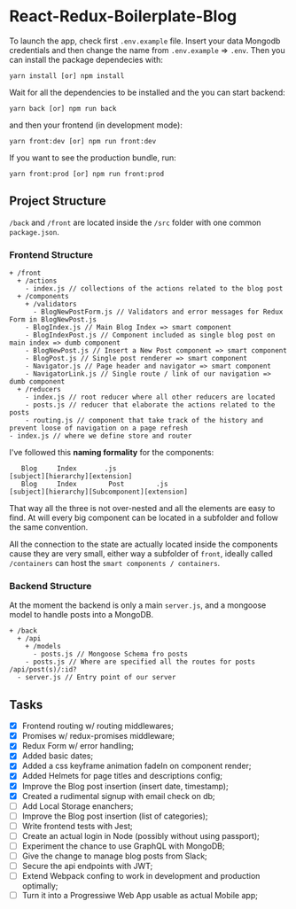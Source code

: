 # React-Redux-Boilerplate-Blog

To launch the app, check first `.env.example` file. Insert your data Mongodb credentials and then change the name from `.env.example` => `.env`.
Then you can install the package dependecies with:

```
yarn install [or] npm install
```

Wait for all the dependencies to be installed and the you can start backend:

```
yarn back [or] npm run back
```

and then your frontend (in development mode):

```
yarn front:dev [or] npm run front:dev
```

If you want to see the production bundle, run:

```
yarn front:prod [or] npm run front:prod
```

## Project Structure

`/back` and `/front` are located inside the `/src` folder with one common `package.json`.

### Frontend Structure

```
+ /front
  + /actions
    - index.js // collections of the actions related to the blog post
  + /components
    + /validators
      - BlogNewPostForm.js // Validators and error messages for Redux Form in BlogNewPost.js
    - BlogIndex.js // Main Blog Index => smart component
    - BlogIndexPost.js // Component included as single blog post on main index => dumb component
    - BlogNewPost.js // Insert a New Post component => smart component
    - BlogPost.js // Single post renderer => smart component
    - Navigator.js // Page header and navigator => smart component
    - NavigatorLink.js // Single route / link of our navigation => dumb component
  + /reducers
    - index.js // root reducer where all other reducers are located
    - posts.js // reducer that elaborate the actions related to the posts
    - routing.js // component that take track of the history and prevent loose of navigation on a page refresh
- index.js // where we define store and router

```

I've followed this **naming formality** for the components:

```
   Blog     Index       .js
[subject][hierarchy][extension]
   Blog     Index        Post        .js
[subject][hierarchy][Subcomponent][extension]
```

That way all the three is not over-nested and all the elements are easy to find. At will every big component can be located in a subfolder and follow the same convention.

All the connection to the state are actually located inside the components cause they are very small, either way a subfolder of `front`, ideally called `/containers` can host the `smart components / containers`.

### Backend Structure

At the moment the backend is only a main `server.js`, and a mongoose model to handle posts into a MongoDB.

```
+ /back
  + /api
    + /models
      - posts.js // Mongoose Schema fro posts
    - posts.js // Where are specified all the routes for posts /api/post(s)/:id?
  - server.js // Entry point of our server

```

## Tasks
- [x] Frontend routing w/ routing middlewares;
- [x] Promises w/ redux-promises middleware;
- [x] Redux Form w/ error handling;
- [x] Added basic dates;
- [x] Added a css keyframe animation fadeIn on component render;
- [x] Added Helmets for page titles and descriptions config;
- [x] Improve the Blog post insertion (insert date, timestamp);
- [x] Created a rudimental signup with email check on db;
- [ ] Add Local Storage enanchers;
- [ ] Improve the Blog post insertion (list of categories);
- [ ] Write frontend tests with Jest;
- [ ] Create an actual login in Node (possibly without using passport);
- [ ] Experiment the chance to use GraphQL with MongoDB;
- [ ] Give the change to manage blog posts from Slack;
- [ ] Secure the api endpoints with JWT;
- [ ] Extend Webpack confing to work in development and production optimally;
- [ ] Turn it into a Progressiwe Web App usable as actual Mobile app;
